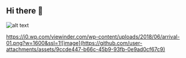 ## Hi there 👋

![alt text]([http://url/to/img.png](https://i0.wp.com/viewinder.com/wp-content/uploads/2018/06/arrival-01.png?w=1600&ssl=1))

https://i0.wp.com/viewinder.com/wp-content/uploads/2018/06/arrival-01.png?w=1600&ssl=1![image](https://github.com/user-attachments/assets/9ccde447-b66c-45b9-93fb-0e9ad0cf67c9)


<!--
**andreamquiroz/andreamquiroz** is a ✨ _special_ ✨ repository because its `README.md` (this file) appears on your GitHub profile.

Here are some ideas to get you started:

- 🔭 I’m currently working on ...
- 🌱 I’m currently learning ...
- 👯 I’m looking to collaborate on ...
- 🤔 I’m looking for help with ...
- 💬 Ask me about ...
- 📫 How to reach me: ...
- 😄 Pronouns: ...
- ⚡ Fun fact: ...
-->
